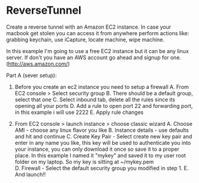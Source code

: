ReverseTunnel
=============

Create a reverse tunnel with an Amazon EC2 instance. In case your macbook get stolen you can access it from anywhere perform actions like: grabbing keychain, use iCapture, locate machine, wipe machine.

In this example I'm going to use a free EC2 instance but it can be any linux server.
If don't you have an AWS account go ahead and signup for one. (http://aws.amazon.com/)

Part A (sever setup):
1.	Before you create an ec2 instance you need to setup a firewall
		A. From EC2 console > Select security group
		B. There should be a default group, select that one
		C. Select inbound tab, delete all the rules since its opening all your ports
		D. Add a rule to open port 22 and forwarding port, in this example i will use 2222
		E. Apply rule changes
		
2.	From EC2 console > launch instance > choose classic wizard
		A. Choose AMI - choose any linux flavor you like
		B. Instance details - use defaults and hit and continue
		C. Create Key Pair - Select create new key pair and enter in any name you like, this key will be used to authenticate you into your instance, you can only download it once so save it to a proper place.
							 In this example I named it "mykey" and saved it to my user root folder on my laptop. So my key is sitting at ~/mykey.pem							 
		D. Firewall - Select the default security group you modified in step 1.
		E. And launch!!

